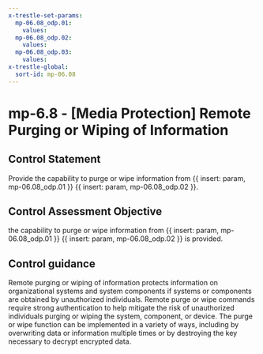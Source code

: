 ```yaml
---
x-trestle-set-params:
  mp-06.08_odp.01:
    values:
  mp-06.08_odp.02:
    values:
  mp-06.08_odp.03:
    values:
x-trestle-global:
  sort-id: mp-06.08
---
```


# mp-6.8 - \[Media Protection\] Remote Purging or Wiping of Information

## Control Statement

Provide the capability to purge or wipe information from {{ insert: param, mp-06.08_odp.01 }} {{ insert: param, mp-06.08_odp.02 }}.

## Control Assessment Objective

the capability to purge or wipe information from {{ insert: param, mp-06.08_odp.01 }} {{ insert: param, mp-06.08_odp.02 }} is provided.

## Control guidance

Remote purging or wiping of information protects information on organizational systems and system components if systems or components are obtained by unauthorized individuals. Remote purge or wipe commands require strong authentication to help mitigate the risk of unauthorized individuals purging or wiping the system, component, or device. The purge or wipe function can be implemented in a variety of ways, including by overwriting data or information multiple times or by destroying the key necessary to decrypt encrypted data.
